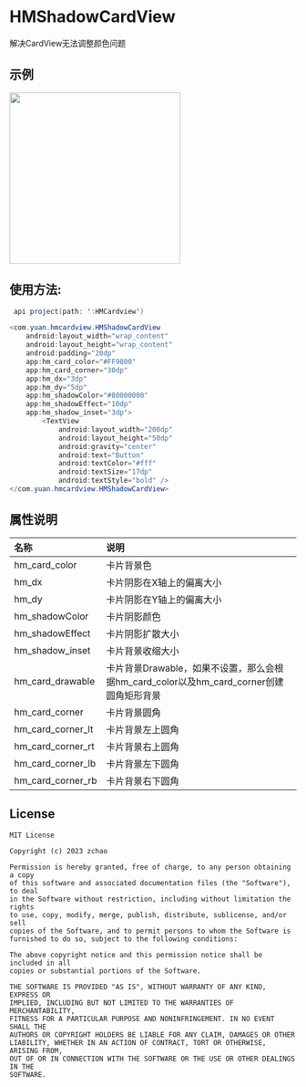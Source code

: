 # HMShadowCardView

解决CardView无法调整颜色问题

## 示例

<img src="https://github.com/zchao-ysu/HMShadowCardView/blob/main/screenShot/example.png" width="300"/>

## 使用方法:

``` java
 api project(path: ':HMCardview')
```

``` java
<com.yuan.hmcardview.HMShadowCardView
    android:layout_width="wrap_content"
    android:layout_height="wrap_content"
    android:padding="20dp"
    app:hm_card_color="#FF9800"
    app:hm_card_corner="30dp"
    app:hm_dx="3dp"
    app:hm_dy="5dp"
    app:hm_shadowColor="#80000000"
    app:hm_shadowEffect="10dp"
    app:hm_shadow_inset="3dp">
        <TextView
            android:layout_width="200dp"
            android:layout_height="50dp"
            android:gravity="center"
            android:text="Button"
            android:textColor="#fff"
            android:textSize="17dp"
            android:textStyle="bold" />
</com.yuan.hmcardview.HMShadowCardView>
```

## 属性说明

| 名称                | 说明                                                            |
|:------------------|:--------------------------------------------------------------|
| hm_card_color     | 卡片背景色                                                         |
| hm_dx             | 卡片阴影在X轴上的偏离大小                                                 |
| hm_dy             | 卡片阴影在Y轴上的偏离大小                                                 |
| hm_shadowColor    | 卡片阴影颜色                                                        |
| hm_shadowEffect   | 卡片阴影扩散大小                                                      |
| hm_shadow_inset   | 卡片背景收缩大小                                                      |
| hm_card_drawable  | 卡片背景Drawable，如果不设置，那么会根据hm_card_color以及hm_card_corner创建圆角矩形背景 |
| hm_card_corner    | 卡片背景圆角                                                        |
| hm_card_corner_lt | 卡片背景左上圆角                                                      |
| hm_card_corner_rt | 卡片背景右上圆角                                                      |
| hm_card_corner_lb | 卡片背景左下圆角                                                      |
| hm_card_corner_rb | 卡片背景右下圆角                                                      |

## License

```
MIT License

Copyright (c) 2023 zchao

Permission is hereby granted, free of charge, to any person obtaining a copy
of this software and associated documentation files (the "Software"), to deal
in the Software without restriction, including without limitation the rights
to use, copy, modify, merge, publish, distribute, sublicense, and/or sell
copies of the Software, and to permit persons to whom the Software is
furnished to do so, subject to the following conditions:

The above copyright notice and this permission notice shall be included in all
copies or substantial portions of the Software.

THE SOFTWARE IS PROVIDED "AS IS", WITHOUT WARRANTY OF ANY KIND, EXPRESS OR
IMPLIED, INCLUDING BUT NOT LIMITED TO THE WARRANTIES OF MERCHANTABILITY,
FITNESS FOR A PARTICULAR PURPOSE AND NONINFRINGEMENT. IN NO EVENT SHALL THE
AUTHORS OR COPYRIGHT HOLDERS BE LIABLE FOR ANY CLAIM, DAMAGES OR OTHER
LIABILITY, WHETHER IN AN ACTION OF CONTRACT, TORT OR OTHERWISE, ARISING FROM,
OUT OF OR IN CONNECTION WITH THE SOFTWARE OR THE USE OR OTHER DEALINGS IN THE
SOFTWARE.
```


